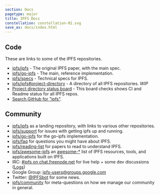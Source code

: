 ```yaml
---
section: Docs
pagetype: major
title: IPFS Docs
constellation: constellation-01.svg
save_as: docs/index.html
---
```


## Code

These are links to some of the IPFS repositories.

- <a class='link-github' href='https://github.com/ipfs/ipfs'>ipfs/ipfs</a> - The original IPFS paper, with the main spec.
- <a class='link-github' href='https://github.com/ipfs/go-ipfs'>ipfs/go-ipfs</a> - The main, reference implementation.
- <a class='link-github' href='https://github.com/ipfs/specs'>ipfs/specs</a> - Technical specs for IPFS.
- <a class='link-github' href='https://github.com/ipfs/ipfs#project-directory'>ipfs/ipfs#project-directory</a> - A directory of all IPFS repositories. _WIP_
- [Project directory status board](http://project-repos.ipfs.io/) - This board checks shows CI and Readme status for all IPFS repos.
- [Search <span class='link-github'>GitHub</span> for "ipfs"](https://github.com/search?q=ipfs&ref=searchresults&type=Repositories&utf8=%E2%9C%93).

## Community

- <a class='link-github' href='https://github.com/ipfs/ipfs'>ipfs/ipfs</a> as a landing repository, with links to various other repositories.
- <a class='link-github' href='https://github.com/ipfs/support'>ipfs/support</a> for issues with getting ipfs up and running.
- <a class='link-github' href='https://github.com/ipfs/go-ipfs'>ipfs/go-ipfs</a> for the go-ipfs implementation.
- <a class='link-github' href='https://github.com/ipfs/faq'>ipfs/faq</a> for questions you might have about IPFS.
- <a class='link-github' href='https://github.com/ipfs/reading-list'>ipfs/reading-list</a> for papers to read to understand IPFS.
- <a class='link-github' href='https://github.com/ipfs/awesome-ipfs'>ipfs/awesome-ipfs</a> an [awesome-*](https://github.com/sindresorhus/awesome) list of IPFS resources, tools, and applications built on IPFS.
- IRC: [#ipfs on chat.freenode.net](irc://chat.freenode.net/ipfs) for live help + some dev discussions ([Logs](https://botbot.me/freenode/ipfs/))
- Google Group: [ipfs-users@groups.google.com](https://groups.google.com/forum/#!forum/ipfs-users)
- Twitter: [@IPFSbot](https://twitter.com/ipfsbot) for some news.
- <a class='link-github' href='https://github.com/ipfs/community'>ipfs/community</a> for meta-questions on how we manage our community in general.
